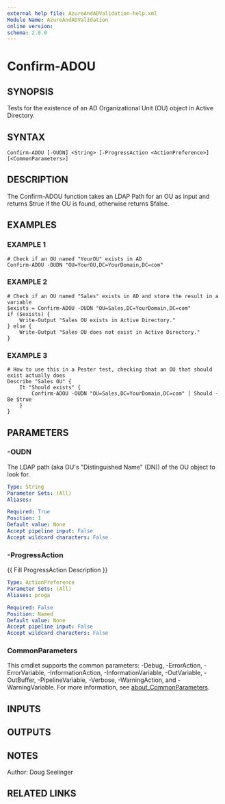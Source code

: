 ```yaml
---
external help file: AzureAndADValidation-help.xml
Module Name: AzureAndADValidation
online version:
schema: 2.0.0
---
```


# Confirm-ADOU

## SYNOPSIS
Tests for the existence of an AD Organizational Unit (OU) object in Active Directory.

## SYNTAX

```
Confirm-ADOU [-OUDN] <String> [-ProgressAction <ActionPreference>] [<CommonParameters>]
```

## DESCRIPTION
The Confirm-ADOU function takes an LDAP Path for an OU as input and returns $true if the OU is found, otherwise 
returns $false.

## EXAMPLES

### EXAMPLE 1
```
# Check if an OU named "YourOU" exists in AD
Confirm-ADOU -OUDN "OU=YourOU,DC=YourDomain,DC=com"
```

### EXAMPLE 2
```
# Check if an OU named "Sales" exists in AD and store the result in a variable
$exists = Confirm-ADOU -OUDN "OU=Sales,DC=YourDomain,DC=com"
if ($exists) {
    Write-Output "Sales OU exists in Active Directory."
} else {
    Write-Output "Sales OU does not exist in Active Directory."
}
```

### EXAMPLE 3
```
# How to use this in a Pester test, checking that an OU that should exist actually does
Describe "Sales OU" {
    It "Should exists" {
        Confirm-ADOU -OUDN "OU=Sales,DC=YourDomain,DC=com" | Should -Be $true
    }
}
```

## PARAMETERS

### -OUDN
The LDAP path (aka OU's "Distinguished Name" (DN)) of the OU object to look for.

```yaml
Type: String
Parameter Sets: (All)
Aliases:

Required: True
Position: 1
Default value: None
Accept pipeline input: False
Accept wildcard characters: False
```

### -ProgressAction
{{ Fill ProgressAction Description }}

```yaml
Type: ActionPreference
Parameter Sets: (All)
Aliases: proga

Required: False
Position: Named
Default value: None
Accept pipeline input: False
Accept wildcard characters: False
```

### CommonParameters
This cmdlet supports the common parameters: -Debug, -ErrorAction, -ErrorVariable, -InformationAction, -InformationVariable, -OutVariable, -OutBuffer, -PipelineVariable, -Verbose, -WarningAction, and -WarningVariable. For more information, see [about_CommonParameters](http://go.microsoft.com/fwlink/?LinkID=113216).

## INPUTS

## OUTPUTS

## NOTES
Author: Doug Seelinger

## RELATED LINKS
